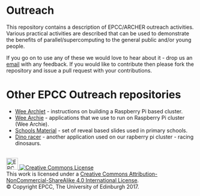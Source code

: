 # Outreach
This repository contains a description of EPCC/ARCHER outreach activities. Various practical activities
are described that can be used to demonstrate the benefits of parallel/supercomputing to the general
public and/or young people. 

If you go on to use any of these we would love to hear about it - drop us an
[email](mailto:m.antonioletti@epcc.ed.ac.uk) with any feedback. If you would like to contribute then please fork the 
repository and issue a pull request with your contributions.

# Other EPCC Outreach repositories

* [Wee Archlet](https://github.com/EPCCed/wee_archlet) - instructions on building a Raspberry Pi based cluster.
* [Wee Archie](https://github.com/EPCCed/wee_archie) - applications that we use to run on Raspberry Pi cluster (Wee Archie).
* [Schools Material](https://github.com/EPCCed/SchoolsIntroMaterial) - set of reveal based slides used in primary schools.
* [Dino racer](https://github.com/EPCCed/outreach) - another application used on our rapberry pi cluster - racing dinosaurs.

<!-- Licensing and copyright stuff below -->
<br>
<a href="http://www.epcc.ed.ac.uk">
<img alt="EPCC logo" src="https://www.epcc.ed.ac.uk/sites/all/themes/epcc/images/epcc-logo.png" height="31"/>
</a>
<a rel="license" href="http://creativecommons.org/licenses/by-nc-sa/4.0/">
<img alt="Creative Commons License" style="border-width:0" 
     src="https://i.creativecommons.org/l/by-nc-sa/4.0/88x31.png" />
</a><br />
This work is licensed under a <a rel="license" href="http://creativecommons.org/licenses/by-nc-sa/4.0/">
Creative Commons Attribution-NonCommercial-ShareAlike 4.0 International License</a>.<br/>
&copy; Copyright EPCC, The University of Edinburgh 2017.
